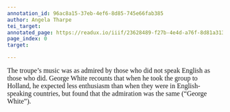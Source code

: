 ```yaml
---
annotation_id: 96ac8a15-37eb-4ef6-8d85-745e66fab385
author: Angela Tharpe
tei_target: 
annotated_page: https://readux.io/iiif/23628489-f27b-4e4d-a76f-8d81a313effe/canvas/23628489-f27b-4e4d-a76f-8d81a313effe_MSS0921-B030-F009-I001-P001-PROD.jpg
page_index: 0
target: 

---
```

<p class="MsoNormal" style="margin: 0in; font-size: 12pt; font-family: Calibri, sans-serif;"><span style="font-family: Garamond, serif;">The troupe&rsquo;s music was as admired by those who did not speak English as those who did. George White recounts that when he took the group to Holland, he expected less enthusiasm than when they were in English-speaking countries, but found that the admiration was the same (&ldquo;George White&rdquo;).</span></p>